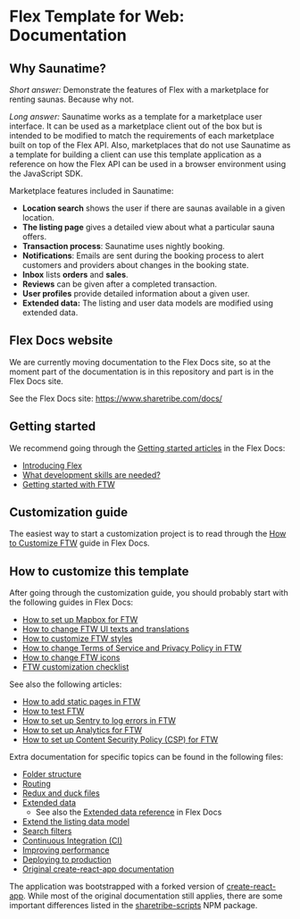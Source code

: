 # Flex Template for Web: Documentation

## Why Saunatime?

_Short answer:_ Demonstrate the features of Flex with a marketplace for renting saunas. Because why
not.

_Long answer:_ Saunatime works as a template for a marketplace user interface. It can be used as a
marketplace client out of the box but is intended to be modified to match the requirements of each
marketplace built on top of the Flex API. Also, marketplaces that do not use Saunatime as a template
for building a client can use this template application as a reference on how the Flex API can be
used in a browser environment using the JavaScript SDK.

Marketplace features included in Saunatime:

- **Location search** shows the user if there are saunas available in a given location.
- **The listing page** gives a detailed view about what a particular sauna offers.
- **Transaction process**: Saunatime uses nightly booking.
- **Notifications**: Emails are sent during the booking process to alert customers and providers
  about changes in the booking state.
- **Inbox** lists **orders** and **sales**.
- **Reviews** can be given after a completed transaction.
- **User profiles** provide detailed information about a given user.
- **Extended data:** The listing and user data models are modified using extended data.

## Flex Docs website

We are currently moving documentation to the Flex Docs site, so at the moment part of the
documentation is in this repository and part is in the Flex Docs site.

See the Flex Docs site: https://www.sharetribe.com/docs/

## Getting started

We recommend going through the
[Getting started articles](https://www.sharetribe.com/docs/background/getting-started/) in the Flex
Docs:

- [Introducing Flex](https://www.sharetribe.com/docs/background/introducing-flex/)
- [What development skills are needed?](https://www.sharetribe.com/docs/background/development-skills/)
- [Getting started with FTW](https://www.sharetribe.com/docs/tutorials/getting-started-with-ftw/)

## Customization guide

The easiest way to start a customization project is to read through the
[How to Customize FTW](https://www.sharetribe.com/docs/guides/how-to-customize-ftw/) guide in Flex
Docs.

## How to customize this template

After going through the customization guide, you should probably start with the following guides in
Flex Docs:

- [How to set up Mapbox for FTW](https://www.sharetribe.com/docs/guides/how-to-set-up-mapbox-for-ftw/)
- [How to change FTW UI texts and translations](https://www.sharetribe.com/docs/guides/how-to-change-ftw-ui-texts-and-translations/)
- [How to customize FTW styles](https://www.sharetribe.com/docs/guides/how-to-customize-ftw-styles/)
- [How to change Terms of Service and Privacy Policy in FTW](https://www.sharetribe.com/docs/guides/how-to-change-tos-and-privacy-policy-in-ftw/)
- [How to change FTW icons](https://www.sharetribe.com/docs/guides/how-to-change-ftw-icons/)
- [FTW customization checklist](https://www.sharetribe.com/docs/guides/ftw-customization-checklist/)

See also the following articles:

- [How to add static pages in FTW](https://www.sharetribe.com/docs/guides/how-to-add-static-pages-in-ftw/)
- [How to test FTW](https://www.sharetribe.com/docs/guides/how-to-test-ftw/)
- [How to set up Sentry to log errors in FTW](https://www.sharetribe.com/docs/guides/how-to-set-up-sentry-to-log-errors-in-ftw/)
- [How to set up Analytics for FTW](https://www.sharetribe.com/docs/guides/how-to-set-up-analytics-for-ftw/)
- [How to set up Content Security Policy (CSP) for FTW](https://www.sharetribe.com/docs/guides/how-to-set-up-csp-for-ftw/)

Extra documentation for specific topics can be found in the following files:

- [Folder structure](folder-structure.md)
- [Routing](routing.md)
- [Redux and duck files](redux.md)
- [Extended data](extended-data.md)
  - See also the
    [Extended data reference](https://www.sharetribe.com/docs/references/extended-data/) in Flex
    Docs
- [Extend the listing data model](extend-listing.md)
- [Search filters](search-filters.md)
- [Continuous Integration (CI)](ci.md)
- [Improving performance](improving-performance.md)
- [Deploying to production](deploying-to-production.md)
- [Original create-react-app documentation](https://github.com/sharetribe/create-react-app/blob/master/packages/react-scripts/template/README.md)

The application was bootstrapped with a forked version of
[create-react-app](https://github.com/facebookincubator/create-react-app). While most of the
original documentation still applies, there are some important differences listed in the
[sharetribe-scripts](https://www.npmjs.com/package/sharetribe-scripts) NPM package.
